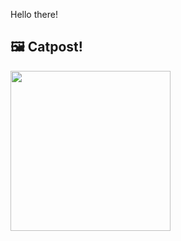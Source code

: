 Hello there!



## 🖼️ Catpost!

<sub>
    <img src="https://cdn2.thecatapi.com/images/H73xMj6Sg.jpg" height="256">
</sub>

